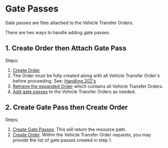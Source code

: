 # Gate Passes

Gate passes are files attached to the Vehicle Transfer Orders.

There are two ways to handle adding gate passes.

## 1. Create Order then Attach Gate Pass

Steps:
1. [Create Order](/docs/shipping-api/b3A6NDE4MzU1MTY-create-an-order)
2. The Order must be fully created along with all Vehicle Transfer Order's before proceeding. See: [Handling 202's](/docs/shipping-api/ZG9jOjQxODQyNzEw-handling-202-s)
3. [Retrieve the expanded Order](/docs/shipping-api/b3A6NDE4MzU1MjI-retrieve-an-expanded-order) which contains all Vehicle Transfer Orders.
4. [Add gate passes](/docs/shipping-api/b3A6NDE4MzU1MzI-add-a-gate-pass) to the Vehicle Transfer Orders as needed.


## 2. Create Gate Pass then Create Order

Steps:
1. [Create Gate Passes](/docs/shipping-api/b3A6NDE4MzU1MzA-create-a-gate-pass). This will return the resource path.
2. [Create Order](/docs/shipping-api/b3A6NDE4MzU1MTY-create-an-order). Within the Vehicle Transfer Order requests, you may provide the list of gate passes created in step 1.
